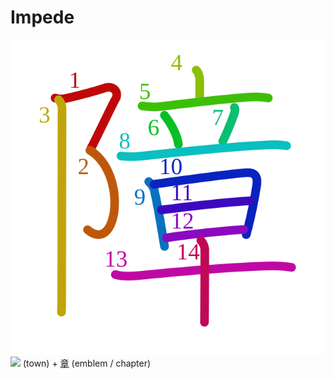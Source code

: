 # Impede
![障](../kanji-colorize/969c.svg)
![](http://www.kanjidamage.com/assets/radsmall/town-5b6cedad9082f836d90ce4150a4c12639ea53c5e5b033e84df6ee78a96d1dddb.jpg) (town) + [章](章.md) (emblem / chapter)